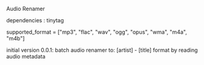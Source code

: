 Audio Renamer

dependencies :
tinytag

supported_format = ["mp3", "flac", "wav", "ogg", "opus", "wma", "m4a", "m4b"]

initial version 0.0.1:
batch audio renamer to:
[artist] - [title] format by reading audio metadata
